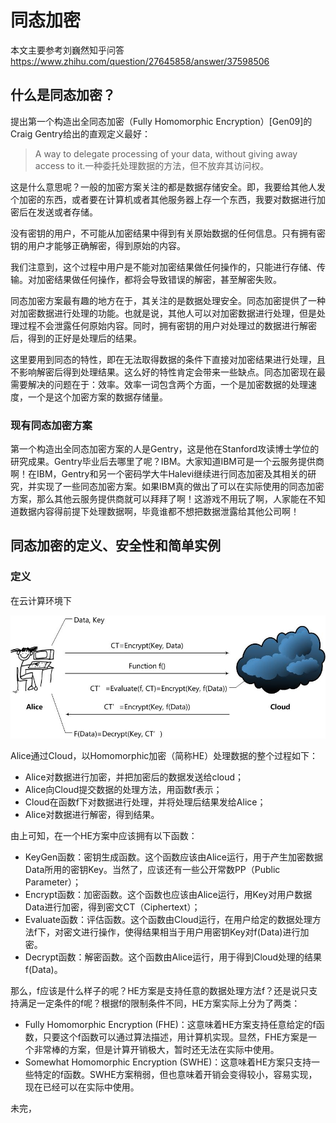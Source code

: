 # 同态加密

本文主要参考刘巍然知乎问答 https://www.zhihu.com/question/27645858/answer/37598506

## 什么是同态加密？

提出第一个构造出全同态加密（Fully Homomorphic Encryption）[Gen09]的Craig Gentry给出的直观定义最好：

> A way to delegate processing of your data, without giving away access to it.一种委托处理数据的方法，但不放弃其访问权。

这是什么意思呢？一般的加密方案关注的都是数据存储安全。即，我要给其他人发个加密的东西，或者要在计算机或者其他服务器上存一个东西，我要对数据进行加密后在发送或者存储。

没有密钥的用户，不可能从加密结果中得到有关原始数据的任何信息。只有拥有密钥的用户才能够正确解密，得到原始的内容。

我们注意到，这个过程中用户是不能对加密结果做任何操作的，只能进行存储、传输。对加密结果做任何操作，都将会导致错误的解密，甚至解密失败。

同态加密方案最有趣的地方在于，其关注的是数据处理安全。同态加密提供了一种对加密数据进行处理的功能。也就是说，其他人可以对加密数据进行处理，但是处理过程不会泄露任何原始内容。同时，拥有密钥的用户对处理过的数据进行解密后，得到的正好是处理后的结果。

这里要用到同态的特性，即在无法取得数据的条件下直接对加密结果进行处理，且不影响解密后得到处理结果。这么好的特性肯定会带来一些缺点。同态加密现在最需要解决的问题在于：效率。效率一词包含两个方面，一个是加密数据的处理速度，一个是这个加密方案的数据存储量。

###  现有同态加密方案

第一个构造出全同态加密方案的人是Gentry，这是他在Stanford攻读博士学位的研究成果。Gentry毕业后去哪里了呢？IBM。大家知道IBM可是一个云服务提供商啊！在IBM，Gentry和另一个密码学大牛Halevi继续进行同态加密及其相关的研究，并实现了一些同态加密方案。如果IBM真的做出了可以在实际使用的同态加密方案，那么其他云服务提供商就可以拜拜了啊！这游戏不用玩了啊，人家能在不知道数据内容得前提下处理数据啊，毕竟谁都不想把数据泄露给其他公司啊！

## 同态加密的定义、安全性和简单实例

### 定义
在云计算环境下

<img src="images/homomorphic/Homomorphicencryptionconcept.jpg">

Alice通过Cloud，以Homomorphic加密（简称HE）处理数据的整个过程如下：
- Alice对数据进行加密，并把加密后的数据发送给cloud；
- Alice向Cloud提交数据的处理方法，用函数f表示；
- Cloud在函数f下对数据进行处理，并将处理后结果发给Alice；
- Alice对数据进行解密，得到结果。

由上可知，在一个HE方案中应该拥有以下函数：
- KeyGen函数：密钥生成函数。这个函数应该由Alice运行，用于产生加密数据Data所用的密钥Key。当然了，应该还有一些公开常数PP（Public Parameter）；
- Encrypt函数：加密函数。这个函数也应该由Alice运行，用Key对用户数据Data进行加密，得到密文CT（Ciphertext）；
- Evaluate函数：评估函数。这个函数由Cloud运行，在用户给定的数据处理方法f下，对密文进行操作，使得结果相当于用户用密钥Key对f(Data)进行加密。
- Decrypt函数：解密函数。这个函数由Alice运行，用于得到Cloud处理的结果f(Data)。

那么，f应该是什么样子的呢？HE方案是支持任意的数据处理方法f？还是说只支持满足一定条件的f呢？根据f的限制条件不同，HE方案实际上分为了两类：
- Fully Homomorphic Encryption (FHE)：这意味着HE方案支持任意给定的f函数，只要这个f函数可以通过算法描述，用计算机实现。显然，FHE方案是一个非常棒的方案，但是计算开销极大，暂时还无法在实际中使用。
- Somewhat Homomorphic Encryption (SWHE)：这意味着HE方案只支持一些特定的f函数。SWHE方案稍弱，但也意味着开销会变得较小，容易实现，现在已经可以在实际中使用。

未完，
